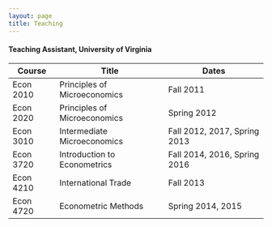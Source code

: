 ```yaml
---
layout: page
title: Teaching
---
```


#### Teaching Assistant, University of Virginia ####

| Course | Title | Dates |
|--------| ----- |------ |
|Econ 2010 | Principles of Microeconomics  | Fall 2011 |
|Econ 2020 | Principles of Microeconomics | Spring 2012 |
|Econ 3010 | Intermediate Microeconomics | Fall 2012, 2017, Spring 2013 |
|Econ 3720 | Introduction to Econometrics | Fall 2014, 2016, Spring 2016 |
|Econ 4210 | International Trade | Fall 2013 |  
|Econ 4720 | Econometric Methods | Spring 2014, 2015 |  

